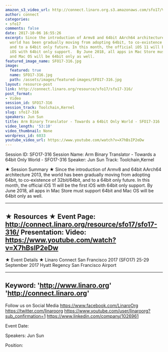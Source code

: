 ```yaml
---
amazon_s3_video_url: http://connect.linaro.org.s3.amazonaws.com/sfo17/Videos/SFO17-316%20Arm%20Binary%20Translator%20-%20Towards%20a%2064bit%20Only%20World.mp4
author: connect
categories:
- sfo17
comments: false
date: 2017-10-06 16:55:26
excerpt: Since the introduction of Armv8 and 64bit AArch64 architecture 2013, the
  world has been gradually moving from adopting 64bit, to co-existence of 32bit/64bit,
  and to a 64bit only future. In this month, the official iOS 11 will be the first
  iOS with 64bit only support.  By June 2018, all apps in Mac Store must support 64bit
  and Mac OS will be 64bit only as well.
featured_image_name: SFO17-316.jpg
image:
  featured: true
  name: SFO17-316.jpg
  path: /assets/images/featured-images/SFO17-316.jpg
layout: resource-post
link: http://connect.linaro.org/resource/sfo17/sfo17-316/
post_format:
- Video
session_id: SFO17-316
session_track: Toolchain,Kernel
slug: sfo17-316
speakers: Jun Sun
title: Arm Binary Translator - Towards a 64bit Only World - SFO17-316
video_length: '53:10'
video_thumbnail: None
wordpress_id: 6033
youtube_video_url: https://www.youtube.com/watch?v=X7hBsIP2eDw
---
```


Session ID: SFO17-316
Session Name: Arm Binary Translator - Towards a 64bit Only World - SFO17-316
Speaker: Jun Sun
Track: Toolchain,Kernel


★ Session Summary ★
Since the introduction of Armv8 and 64bit AArch64 architecture 2013, the world has been gradually moving from adopting 64bit, to co-existence of 32bit/64bit, and to a 64bit only future. In this month, the official iOS 11 will be the first iOS with 64bit only support.  By June 2018, all apps in Mac Store must support 64bit and Mac OS will be 64bit only as well.

---------------------------------------------------
★ Resources ★
Event Page: http://connect.linaro.org/resource/sfo17/sfo17-316/
Presentation: 
Video: https://www.youtube.com/watch?v=X7hBsIP2eDw
 ---------------------------------------------------

★ Event Details ★
Linaro Connect San Francisco 2017 (SFO17)
25-29 September 2017
Hyatt Regency San Francisco Airport

---------------------------------------------------
Keyword: 
'http://www.linaro.org'
'http://connect.linaro.org'
---------------------------------------------------
Follow us on Social Media
https://www.facebook.com/LinaroOrg
https://twitter.com/linaroorg
https://www.youtube.com/user/linaroorg?sub_confirmation=1
https://www.linkedin.com/company/1026961

Event Date: 

Speakers: Jun Sun

Position: